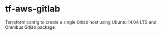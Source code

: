 # tf-aws-gitlab
Terraform config to create a single Gitlab host using Ubuntu 14.04 LTS and Omnibus Gitlab package
